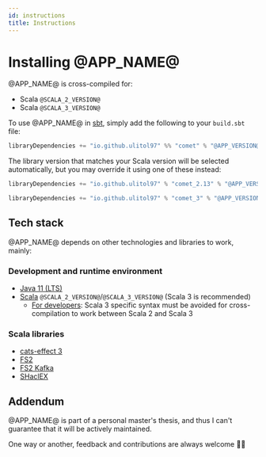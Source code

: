 ```yaml
---
id: instructions
title: Instructions
---
```


# Installing @APP_NAME@

@APP_NAME@ is cross-compiled for:

- Scala `@SCALA_2_VERSION@`
- Scala `@SCALA_3_VERSION@`

To use @APP_NAME@ in [sbt](https://www.scala-sbt.org/),
simply add the following to your `build.sbt` file:

```scala
libraryDependencies += "io.github.ulitol97" %% "comet" % "@APP_VERSION@"
```

The library version that matches your Scala version will be selected
automatically, but you may override it using one of these instead:
```scala
libraryDependencies += "io.github.ulitol97" % "comet_2.13" % "@APP_VERSION@
```
```scala
libraryDependencies += "io.github.ulitol97" % "comet_3" % "@APP_VERSION@"
```

## Tech stack

@APP_NAME@ depends on other technologies and libraries to work, mainly:

### Development and runtime environment

- [Java 11 (LTS)](https://openjdk.java.net/projects/jdk/11/)
- [Scala](https://www.scala-lang.org/download/all.html) `@SCALA_2_VERSION@`/`@SCALA_3_VERSION@` (Scala 3 is recommended)
  - <u>For developers</u>: Scala 3 specific syntax must be avoided for
  cross-compilation to work between Scala 2 and Scala 3

### Scala libraries

- [cats-effect 3](https://typelevel.org/cats-effect/)
- [FS2](https://fs2.io/)
- [FS2 Kafka](https://fd4s.github.io/fs2-kafka/)
- [SHaclEX](https://www.weso.es/shaclex/)

## Addendum

@APP_NAME@ is part of a personal master's thesis, and thus I can't guarantee that it
will be actively maintained.

One way or another, feedback and contributions are always welcome 🤘🏼